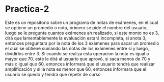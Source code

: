 # Practica-2
Este es un repositorio sobre un programa de notas de exámenes, en el cual se optiene un promedio o nota, primero se pide el nombre del usuario, luego se le pregunta cuantos exámenes ah realizado, si este monto no es 3, dirá que lamentablemente la evaluación estará incompleta, si anota 3, entonces preguntara por la nota de los 3 exámenes para sacar un promedio el cual se obtiene sumando las notas de los exámenes entre sí y luego, dividirlos entre 3. Si cuando se realiza esta operacion la nota es igual o mayor que 70, este le dirá al usuario que aprovó, si saca menos de 70 y más o igual que 60, entonces informará que el usuario tendrá que realizar amplificación y si la nota es menor que 60, entonces informara que el usuario se quedó y tendrá que repetir de curso
